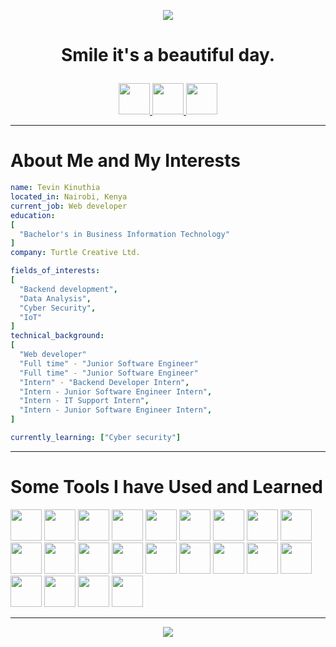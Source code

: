 <p align="center"><img src="https://capsule-render.vercel.app/api?type=waving&color=gradient&height=100&section=header&text=Hello!&animation=fadeIn&fontSize=90" /></p>

# <p align="center">Smile it's a beautiful day. </p>

<p align="center">
  <a href="https://tevink.netlify.app/">
    <img height="50" src="https://user-images.githubusercontent.com/42199000/198269877-4cf4e6fa-ce8c-4c6a-871f-40a496f59ec9.png" />
  </a>

  <a href="https://www.linkedin.com/in/tevin-kinuthia-732803ba">
    <img height="50" src="https://user-images.githubusercontent.com/42199000/198270255-da8da825-b3f2-4151-8506-632b26d15f03.png" />
  </a>
  
  <a href="https://github.com/tvn0">
    <img height="50" src="https://user-images.githubusercontent.com/42199000/198327122-84992716-72d8-4b84-b5ce-e26b36921fbb.png"/>
  </a>
</p>

<p align="center">
  <a href="">
<!--     <img height="300" src="https://c.tenor.com/f2DhQ5_c6EcAAAAC/iron-man-iron-man-infinity-war.gif)"/> -->
  </a>
</p>

<hr/>

# About Me and My Interests
```yaml
name: Tevin Kinuthia
located_in: Nairobi, Kenya
current_job: Web developer
education: 
[
  "Bachelor's in Business Information Technology"
]
company: Turtle Creative Ltd.

fields_of_interests:
[
  "Backend development",
  "Data Analysis",
  "Cyber Security",
  "IoT"
]
technical_background:
[
  "Web developer"
  "Full time" - "Junior Software Engineer"
  "Full time" - "Junior Software Engineer"
  "Intern" - "Backend Developer Intern",
  "Intern - Junior Software Engineer Intern",
  "Intern - IT Support Intern",
  "Intern - Junior Software Engineer Intern",
]

currently_learning: ["Cyber security"]
```

<hr/>

# Some Tools I have Used and Learned
<p>
  <img height="50" src="https://cdn.jsdelivr.net/gh/devicons/devicon/icons/vscode/vscode-original.svg" />    
  <img height="50" src="https://cdn.jsdelivr.net/gh/devicons/devicon/icons/javascript/javascript-plain.svg" />
  <img height="50" src="https://cdn.jsdelivr.net/gh/devicons/devicon/icons/nodejs/nodejs-original.svg" />
  <img height="50" src="https://cdn.jsdelivr.net/gh/devicons/devicon/icons/express/express-original.svg" />
  <img height="50" src="https://cdn.jsdelivr.net/gh/devicons/devicon/icons/vuejs/vuejs-original.svg" />
  <img height="50" src="https://cdn.jsdelivr.net/gh/devicons/devicon/icons/react/react-original.svg" />
  <img height="50" src="https://cdn.jsdelivr.net/gh/devicons/devicon/icons/php/php-plain.svg" />
  <img height="50" src="https://cdn.jsdelivr.net/gh/devicons/devicon/icons/laravel/laravel-plain.svg" />
  <img height="50" src="https://cdn.jsdelivr.net/gh/devicons/devicon/icons/mysql/mysql-original-wordmark.svg" />
  <img height="50" src="https://cdn.jsdelivr.net/gh/devicons/devicon/icons/mongodb/mongodb-original-wordmark.svg" />
  <img height="50" src="https://cdn.jsdelivr.net/gh/devicons/devicon/icons/flutter/flutter-original.svg" />
  <img height="50" src="https://cdn.jsdelivr.net/gh/devicons/devicon/icons/graphql/graphql-plain.svg" />
  <img height="50" src="https://cdn.jsdelivr.net/gh/devicons/devicon/icons/python/python-original.svg" />
  <img height="50" src="https://cdn.jsdelivr.net/gh/devicons/devicon/icons/jupyter/jupyter-original-wordmark.svg" />
  <img height="50" src="https://cdn.jsdelivr.net/gh/devicons/devicon/icons/figma/figma-original.svg" />
  <img height="50" src="https://cdn.jsdelivr.net/gh/devicons/devicon/icons/cplusplus/cplusplus-original.svg" />
  <img height="50" src="https://cdn.jsdelivr.net/gh/devicons/devicon/icons/arduino/arduino-original.svg" />
  <img height="50" src="https://cdn.jsdelivr.net/gh/devicons/devicon/icons/typescript/typescript-plain.svg" />
  <img height="50" src="https://cdn.jsdelivr.net/gh/devicons/devicon/icons/go/go-original-wordmark.svg" />
  <img height="50" src="https://cdn.jsdelivr.net/gh/devicons/devicon/icons/jest/jest-plain.svg" />
  <img height="50" src="https://cdn.jsdelivr.net/gh/devicons/devicon/icons/wordpress/wordpress-plain.svg" />
  <img height="50" src="https://cdn.jsdelivr.net/gh/devicons/devicon/icons/docker/docker-plain.svg" />        
</p>

<hr/>

<!-- # My Github History -->

<!-- <p>
  <img height="150" src="https://github-readme-stats.vercel.app/api?username=te70&count_private=true&show_icons=true&theme=radical" />
  
  <img height="150" src="https://github-readme-stats.vercel.app/api/top-langs/?username=te70&layout=compact&theme=radical" />
</p> -->

<p align="center"><img src="https://capsule-render.vercel.app/api?type=waving&color=gradient&height=100&section=header&animation=fadeIn&fontSize=90" /></p>



  
